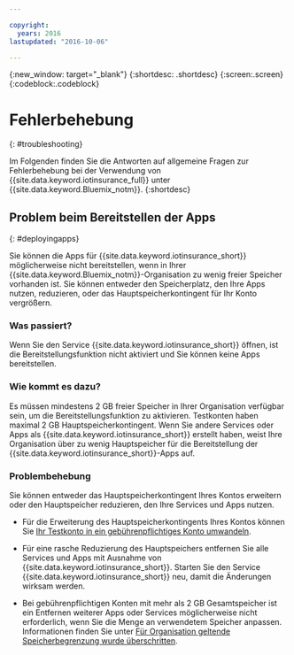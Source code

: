 ```yaml
---

copyright:
  years: 2016
lastupdated: "2016-10-06"

---
```


<!-- Common attributes used in the template are defined as follows: -->
{:new_window: target="\_blank"}
{:shortdesc: .shortdesc}
{:screen:.screen}
{:codeblock:.codeblock}


# Fehlerbehebung
{: #troubleshooting}

Im Folgenden finden Sie die Antworten auf allgemeine Fragen zur Fehlerbehebung bei der Verwendung von {{site.data.keyword.iotinsurance_full}} unter {{site.data.keyword.Bluemix_notm}}.
{:shortdesc}

## Problem beim Bereitstellen der Apps
{: #deployingapps}

Sie können die Apps für {{site.data.keyword.iotinsurance_short}} möglicherweise nicht bereitstellen, wenn in Ihrer {{site.data.keyword.Bluemix_notm}}-Organisation zu wenig freier Speicher vorhanden ist. Sie können entweder den Speicherplatz, den Ihre Apps nutzen, reduzieren, oder das Hauptspeicherkontingent für Ihr Konto vergrößern.

### Was passiert?

Wenn Sie den Service {{site.data.keyword.iotinsurance_short}} öffnen, ist die Bereitstellungsfunktion nicht aktiviert und Sie können keine Apps bereitstellen.

### Wie kommt es dazu?

Es müssen mindestens 2 GB freier Speicher in Ihrer Organisation verfügbar sein, um die Bereitstellungsfunktion zu aktivieren. Testkonten haben maximal 2 GB Hauptspeicherkontingent. Wenn Sie andere Services oder Apps als {{site.data.keyword.iotinsurance_short}} erstellt haben, weist Ihre Organisation über zu wenig Hauptspeicher für die Bereitstellung der {{site.data.keyword.iotinsurance_short}}-Apps auf.

### Problembehebung

Sie können entweder das Hauptspeicherkontingent Ihres Kontos erweitern oder den Hauptspeicher reduzieren, den Ihre Services und Apps nutzen.

  - Für die Erweiterung des Hauptspeicherkontingents Ihres Kontos können Sie [Ihr Testkonto in ein gebührenpflichtiges Konto umwandeln](https://console.ng.bluemix.net/docs/pricing/index.html#pay-accounts).

  - Für eine rasche Reduzierung des Hauptspeichers entfernen Sie alle Services und Apps mit Ausnahme von {{site.data.keyword.iotinsurance_short}}. Starten Sie den Service {{site.data.keyword.iotinsurance_short}} neu, damit die Änderungen wirksam werden.

  - Bei gebührenpflichtigen Konten mit mehr als 2 GB Gesamtspeicher ist ein Entfernen weiterer Apps oder Services möglicherweise nicht erforderlich, wenn Sie die Menge an verwendetem Speicher anpassen. Informationen finden Sie unter [Für Organisation geltende Speicherbegrenzung wurde überschritten](https://console.ng.bluemix.net/docs/troubleshoot/ts_apps.html#ts_outofmemory).
